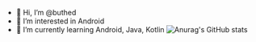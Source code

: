 - 👋 Hi, I’m @buthed
- 👀 I’m interested in Android
- 🌱 I’m currently learning Android, Java, Kotlin
![Anurag's GitHub stats](https://github-readme-stats.vercel.app/api?username=buthed&show_icons=true&theme=radical)


